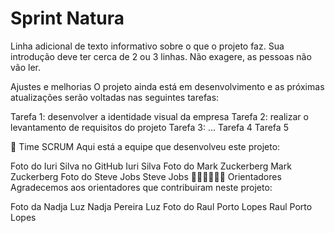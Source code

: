 # Sprint Natura
 
Linha adicional de texto informativo sobre o que o projeto faz. Sua introdução deve ter cerca de 2 ou 3 linhas. Não exagere, as pessoas não vão ler.

Ajustes e melhorias
O projeto ainda está em desenvolvimento e as próximas atualizações serão voltadas nas seguintes tarefas:

 Tarefa 1: desenvolver a identidade visual da empresa
 Tarefa 2: realizar o levantamento de requisitos do projeto
 Tarefa 3: ...
 Tarefa 4
 Tarefa 5

 🤝 Time SCRUM
Aqui está a equipe que desenvolveu este projeto:

Foto do Iuri Silva no GitHub
Iuri Silva	Foto do Mark Zuckerberg
Mark Zuckerberg	Foto do Steve Jobs
Steve Jobs
🧙🏽‍♂️👩🏻‍💻 Orientadores
Agradecemos aos orientadores que contribuiram neste projeto:

Foto da Nadja Luz
Nadja Pereira Luz	Foto do Raul Porto Lopes
Raul Porto Lopes
